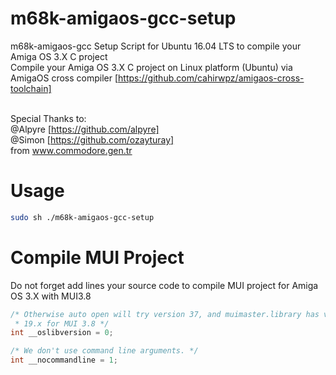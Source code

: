 # m68k-amigaos-gcc-setup
m68k-amigaos-gcc Setup Script for Ubuntu 16.04 LTS to compile your Amiga OS 3.X C project
<br>
Compile your Amiga OS 3.X C project on Linux platform (Ubuntu) via AmigaOS cross compiler [https://github.com/cahirwpz/amigaos-cross-toolchain] <br><br>

Special Thanks to: <br>
@Alpyre [https://github.com/alpyre]<br>
@Simon [https://github.com/ozayturay] <br>
from www.commodore.gen.tr

# Usage
~~~~ bash
sudo sh ./m68k-amigaos-gcc-setup
~~~~

# Compile MUI Project
Do not forget add lines your source code to compile MUI project for Amiga OS 3.X with MUI3.8
~~~~ c
/* Otherwise auto open will try version 37, and muimaster.library has version
 * 19.x for MUI 3.8 */
int __oslibversion = 0;

/* We don't use command line arguments. */
int __nocommandline = 1;
~~~~
